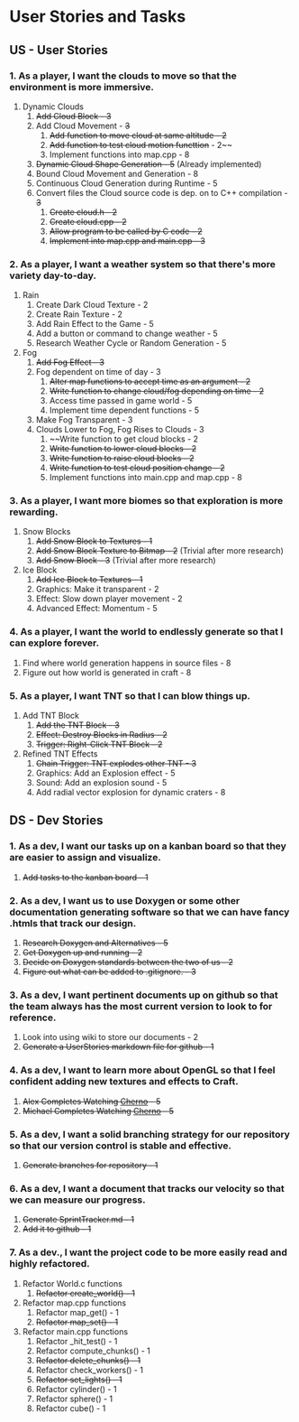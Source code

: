 # User Stories and Tasks

## US - User Stories
### 1. As a player, I want the clouds to move so that the environment is more immersive.
1. Dynamic Clouds
    1. ~~Add Cloud Block - 3~~
    2. Add Cloud Movement - ~~3~~
        1. ~~Add function to move cloud at same altitude - 2~~
        2. ~~Add function to test cloud motion functtion~~ - 2~~
        3. Implement functions into map.cpp - 8
    4. ~~Dynamic Cloud Shape Generation - 5~~ (Already implemented)
    5. Bound Cloud Movement and Generation - 8
    6. Continuous Cloud Generation during Runtime - 5
    7. Convert files the Cloud source code is dep. on to C++ compilation - ~~3~~
        1.  ~~Create cloud.h - 2~~
        2.  ~~Create cloud.cpp - 2~~
        3.  ~~Allow program to be called by C code - 2~~
        4.  ~~Implement into map.cpp and main.cpp - 3~~
### 2. As a player, I want a weather system so that there's more variety day-to-day.
1. Rain
    1. Create Dark Cloud Texture - 2
    2. Create Rain Texture - 2
    3. Add Rain Effect to the Game - 5
    4. Add a button or command to change weather - 5
    5. Research Weather Cycle or Random Generation - 5
2. Fog
    1. ~~Add Fog Effect - 3~~
    2. Fog dependent on time of day - 3
        1. ~~Alter map functions to accept time as an argument - 2~~
        2. ~~Write function to change cloud/fog depending on time - 2~~
        3. Access time passed in game world - 5
        4. Implement time dependent functions - 5
    4. Make Fog Transparent - 3
    5. Clouds Lower to Fog, Fog Rises to Clouds - 3
        1. ~~Write function to get cloud blocks - 2
        2. ~~Write function to lower cloud blocks - 2~~
        3. ~~Write function to raise cloud blocks - 2~~
        4. ~~Write function to test cloud position change - 2~~
        5. Implement functions into main.cpp and map.cpp - 8
### 3. As a player, I want more biomes so that exploration is more rewarding.
1. Snow Blocks
    1. ~~Add Snow Block to Textures - 1~~
    2. ~~Add Snow Block Texture to Bitmap - 2~~ (Trivial after more research)
    3. ~~Add Snow Block - 3~~ (Trivial after more research)
2. Ice Block
    1. ~~Add Ice Block to Textures - 1~~
    2. Graphics: Make it transparent - 2
    3. Effect: Slow down player movement - 2
    4. Advanced Effect: Momentum - 5
### 4. As a player, I want the world to endlessly generate so that I can explore forever.
1. Find where world generation happens in source files - 8
2. Figure out how world is generated in craft - 8
### 5. As a player, I want TNT so that I can blow things up.
1. Add TNT Block
    1. ~~Add the TNT Block - 3~~
    2. ~~Effect: Destroy Blocks in Radius - 2~~
    3. ~~Trigger: Right-Click TNT Block - 2~~
2. Refined TNT Effects
    1. ~~Chain Trigger: TNT explodes other TNT - 3~~
    2. Graphics: Add an Explosion effect - 5
    3. Sound: Add an explosion sound - 5
    4. Add radial vector explosion for dynamic craters - 8

## DS - Dev Stories
### 1. As a dev, I want our tasks up on a kanban board so that they are easier to assign and visualize. <br>
1. ~~Add tasks to the kanban board - 1~~
### 2. As a dev, I want us to use Doxygen or some other documentation generating software so that we can have fancy .htmls that track our design.
1. ~~Research Doxygen and Alternatives - 5~~
2. ~~Get Doxygen up and running - 2~~
3. ~~Decide on Doxygen standards between the two of us - 2~~
4. ~~Figure out what can be added to .gitignore. - 3~~
### 3. As a dev, I want pertinent documents up on github so that the team always has the most current version to look to for reference.
1. Look into using wiki to store our documents - 2
2. ~~Generate a UserStories markdown file for github - 1~~
### 4. As a dev, I want to learn more about OpenGL so that I feel confident adding new textures and effects to Craft.
1. ~~Alex Completes Watching [Cherno](https://www.youtube.com/playlist?list=PLlrATfBNZ98foTJPJ_Ev03o2oq3-GGOS2) - 5~~
2. ~~Michael Completes Watching [Cherno](https://www.youtube.com/playlist?list=PLlrATfBNZ98foTJPJ_Ev03o2oq3-GGOS2) - 5~~
### 5. As a dev, I want a solid branching strategy for our repository so that our version control is stable and effective.
1. ~~Generate branches for repository - 1~~
### 6. As a dev, I want a document that tracks our velocity so that we can measure our progress.
1. ~~Generate SprintTracker.md - 1~~
2. ~~Add it to github - 1~~
### 7. As a dev., I want the project code to be more easily read and highly refactored.
1. Refactor World.c functions
    1. ~~Refactor create_world() - 1~~
2. Refactor map.cpp functions
    1. Refactor map_get() - 1
    2. ~~Refactor map_set() - 1~~
3. Refactor main.cpp functions
    1. Refactor _hit_test() - 1
    2. Refactor compute_chunks() - 1
    3. ~~Refactor delete_chunks() - 1~~
    4. Refactor check_workers() - 1
    5. ~~Refactor set_lights() - 1~~
    6. Refactor cylinder() - 1
    7. Refactor sphere() - 1
    8. Refactor cube() - 1
